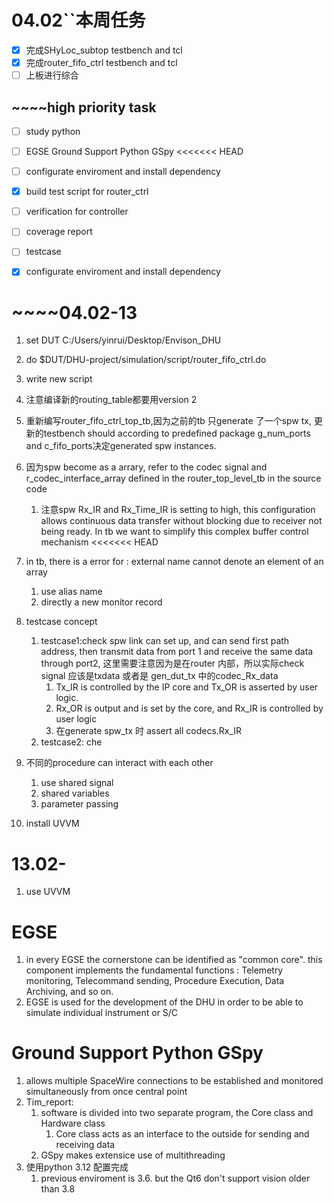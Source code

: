 # 04.02``本周任务

* [X]  完成SHyLoc_subtop testbench and tcl
* [X]  完成router_fifo_ctrl testbench and tcl
* [ ]  上板进行综合

## ~~~~high priority task

* [ ]  study python
* [ ]  EGSE Ground Support Python GSpy
  <<<<<<< HEAD

  * [ ]  configurate enviroment and install dependency
* [X]  build test script for router_ctrl
* [ ]  verification for controller

  * [ ]  coverage report
  * [ ]  testcase
* [X]  configurate enviroment and install dependency

# ~~~~04.02-13

1. set DUT C:/Users/yinrui/Desktop/Envison_DHU
2. do $DUT/DHU-project/simulation/script/router_fifo_ctrl.do
3. write new script
4. 注意编译新的routing_table都要用version 2
5. 重新编写router_fifo_ctrl_top_tb,因为之前的tb 只generate 了一个spw tx, 更新的testbench should according to predefined package g_num_ports and c_fifo_ports决定generated spw instances.
6. 因为spw become as a arrary, refer to the codec signal and r_codec_interface_array defined in the router_top_level_tb in the source code

   1. 注意spw Rx_IR and Rx_Time_IR is setting to high, this configuration allows continuous data transfer without blocking due to receiver not being ready. In tb we want to simplify this complex buffer control mechanism
      <<<<<<< HEAD
7. in tb, there is a error for : external name cannot denote an element of an array

   1. use alias name
   2. directly a new monitor record
8. testcase concept

   1. testcase1:check spw link can set up, and can send first path address, then transmit data from port 1 and receive the same data through port2, 这里需要注意因为是在router 内部，所以实际check signal 应该是txdata 或者是 gen_dut_tx 中的codec_Rx_data
      1. Tx\_IR is controlled by the IP core and Tx\_OR is asserted by user logic.
      2. Rx_OR is output and is set by the core, and Rx_IR is controlled by user logic
      3. 在generate spw_tx 时 assert all codecs.Rx_IR
   2. testcase2: che
9. 不同的procedure can interact with each other

   1. use shared signal
   2. shared variables
   3. parameter passing
10. install UVVM


# 13.02-

1. use UVVM

# EGSE

1. in every EGSE the cornerstone can be identified as "common core". this component implements the fundamental functions : Telemetry monitoring, Telecommand sending, Procedure Execution, Data Archiving, and so on.
2. EGSE is used for the development of the DHU in order to be able to simulate individual instrument or S/C

# Ground Support Python GSpy

1. allows multiple SpaceWire connections to be established and monitored simultaneously from once central point
2. Tim_report:
   1. software is divided into two separate program, the Core class and Hardware class
      1. Core class acts as an interface to the outside for sending and receiving data
   2. GSpy makes extensice use of multithreading
3. 使用python 3.12 配置完成
   1. previous enviroment is 3.6. but the Qt6 don't support vision older than 3.8
